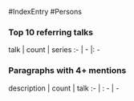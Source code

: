 #IndexEntry #Persons
### Top 10 referring talks
talk | count | series
:- | - |: -

### Paragraphs with 4+ mentions
description | count | talk
:- | : - | -


